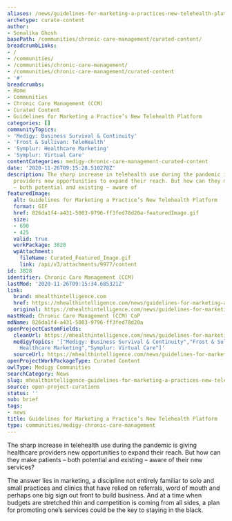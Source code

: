 ```yaml
---
aliases: /news/guidelines-for-marketing-a-practices-new-telehealth-platform
archetype: curate-content
author:
- Sonalika Ghosh
basePath: /communities/chronic-care-management/curated-content/
breadcrumbLinks:
- /
- /communities/
- /communities/chronic-care-management/
- /communities/chronic-care-management/curated-content
- '#'
breadcrumbs:
- Home
- Communities
- Chronic Care Management (CCM)
- Curated Content
- Guidelines for Marketing a Practice’s New Telehealth Platform
categories: []
communityTopics:
- 'Medigy: Business Survival & Continuity'
- 'Frost & Sullivan: TeleHealth'
- 'Symplur: Healthcare Marketing'
- 'Symplur: Virtual Care'
contentCategories: medigy-chronic-care-management-curated-content
date: '2020-11-26T09:15:28.510278Z'
description: The sharp increase in telehealth use during the pandemic is giving healthcare
  providers new opportunities to expand their reach. But how can they make patients
  – both potential and existing – aware of
featuredImage:
  alt: Guidelines for Marketing a Practice’s New Telehealth Platform
  format: GIF
  href: 826da1f4-a431-5003-9796-ff3fed78d20a-featuredImage.gif
  size:
  - 690
  - 425
  valid: true
  workPackage: 3828
  wpAttachment:
    fileName: Curated_Featured_Image.gif
    link: /api/v3/attachments/9977/content
id: 3828
identifier: Chronic Care Management (CCM)
lastMod: '2020-11-26T09:15:34.685321Z'
link:
  brand: mhealthintelligence.com
  href: https://mhealthintelligence.com/news/guidelines-for-marketing-a-practices-new-telehealth-platform
  original: https://mhealthintelligence.com/news/guidelines-for-marketing-a-practices-new-telehealth-platform
mastHead: Chronic Care Management (CCM) CoP
mdName: 826da1f4-a431-5003-9796-ff3fed78d20a
openProjectCustomFields:
  cleanUrl: https://mhealthintelligence.com/news/guidelines-for-marketing-a-practices-new-telehealth-platform
  medigyTopics: '["Medigy: Business Survival & Continuity","Frost & Sullivan: TeleHealth","Symplur:
    Healthcare Marketing","Symplur: Virtual Care"]'
  sourceUrl: https://mhealthintelligence.com/news/guidelines-for-marketing-a-practices-new-telehealth-platform
openProjectWorkPackageType: Curated Content
owlType: Medigy Communities
searchCategory: News
slug: mhealthintelligence-guidelines-for-marketing-a-practices-new-telehealth-platform
source: open-project-curations
status: ''
sub: brief
tags:
- news
title: Guidelines for Marketing a Practice’s New Telehealth Platform
type: communities/medigy-chronic-care-management
---
```


<p>The sharp increase in telehealth use during the pandemic is giving healthcare providers new opportunities to expand their reach. But how can they make patients – both potential and existing – aware of their new services?</p><p>The answer lies in marketing, a discipline not entirely familiar to solo and small practices and clinics that have relied on referrals, word of mouth and perhaps one big sign out front to build business. And at a time when budgets are stretched thin and competition is coming from all sides, a plan for promoting one’s services could be the key to staying in the black.</p>